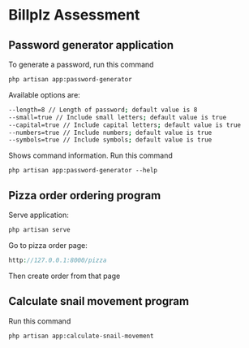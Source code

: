 # Billplz Assessment

## Password generator application

To generate a password, run this command

```bash
php artisan app:password-generator
```

Available options are:

```bash
--length=8 // Length of password; default value is 8
--small=true // Include small letters; default value is true
--capital=true // Include capital letters; default value is true
--numbers=true // Include numbers; default value is true
--symbols=true // Include symbols; default value is true
```

Shows command information. Run this command

`php artisan app:password-generator --help`

## Pizza order ordering program

Serve application:

```php
php artisan serve
```

Go to pizza order page:

```php
http://127.0.0.1:8000/pizza
```

Then create order from that page

## Calculate snail movement program

Run this command

```bash
php artisan app:calculate-snail-movement
```
